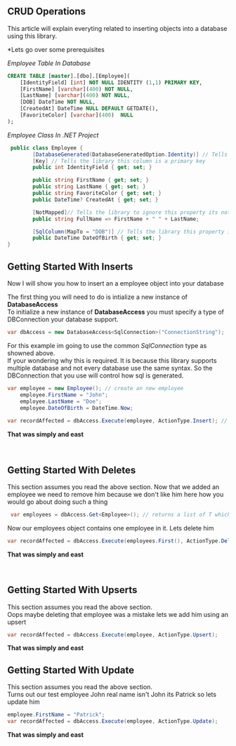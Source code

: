 ## CRUD Operations

This article will explain everyting related to inserting objects into a database using this library.


*Lets go over some prerequisites 

*Employee Table In Database*
~~~sql
CREATE TABLE [master].[dbo].[Employee](
	[IdentityField] [int] NOT NULL IDENTITY (1,1) PRIMARY KEY,
	[FirstName] [varchar](400) NOT NULL,
	[LastName] [varchar](400) NOT NULL,
	[DOB] DateTime NOT NULL,
	[CreatedAt] DateTime NULL DEFAULT GETDATE(),
	[FavoriteColor] [varchar](400)  NULL
);
~~~

*Employee Class In .NET Project*
~~~csharp
 public class Employee {
        [DatabaseGenerated(DatabaseGeneratedOption.Identity)] // Tells the library this column is a identity column
        [Key] // Tells the library this column is a primary key
        public int IdentityField { get; set; }

        public string FirstName { get; set; }
        public string LastName { get; set; }
        public string FavoriteColor { get; set; }
        public DateTime? CreatedAt { get; set; }

        [NotMapped]// Tells the library to ignore this property its not part of the database
        public string FullName => FirstName + " " + LastName;

        [SqlColumn(MapTo = "DOB")] // Tells the library this property is actually name DOB in the database table
        public DateTime DateOfBirth { get; set; }
}
~~~


## Getting Started With Inserts

Now I will show you how to insert an a employee object into your database 


The first thing you will need to do is intialize a new instance of **DatabaseAccess**   
To initialize a new instance of **DatabaseAccess** you must specify a type of DBConnection your database support.   

~~~csharp 
var dbAccess = new DatabaseAccess<SqlConnection>("ConnectionString");
~~~

For this example im going to use the common *SqlConnection* type as showned above.    
If your wondering why this is required. It is because this library supports multiple database 
and not every database use the same syntax. So the DBConnection that you use will control how sql is generated. 

~~~csharp
var employee = new Employee(); // create an new employee
    employee.FirstName = "John";
    employee.LastName = "Doe";
    employee.DateOfBirth = DateTime.Now;
               
var recordAffected = dbAccess.Execute(employee, ActionType.Insert); // ActionType is a enum of Insert,Update,Delete,Upsert
~~~


**That was simply and east**

<br/>


## Getting Started With Deletes

This section assumes you read the above section. Now that we added an employee we need to remove him because we don't like him
here how you would go about doing such a thing 

~~~csharp 
 var employees = dbAccess.Get<Employee>(); // returns a list of T which in this cause is a list of Employee
~~~

Now our employees object contains one employee in it. Lets delete him   
~~~csharp 
var recordAffected = dbAccess.Execute(employees.First(), ActionType.Delete); 
~~~ 

**That was simply and east**

<br/>



## Getting Started With Upserts

This section assumes you read the above section.    
Oops maybe deleting that employee was a mistake lets we add him using an upsert
  
~~~csharp 
var recordAffected = dbAccess.Execute(employee, ActionType.Upsert); 
~~~ 

**That was simply and east**


## Getting Started With Update

This section assumes you read the above section.    
Turns out our test employee John real name isn't John its Patrick so lets update him
  
~~~csharp 
employee.FirstName = "Patrick";
var recordAffected = dbAccess.Execute(employee, ActionType.Update); 
~~~ 

**That was simply and east**